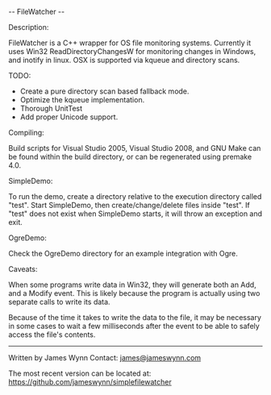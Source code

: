 -- FileWatcher --

Description:

FileWatcher is a C++ wrapper for OS file monitoring systems. Currently
it uses Win32 ReadDirectoryChangesW for monitoring changes in Windows,
and inotify in linux. OSX is supported via kqueue and directory scans.


TODO:

 * Create a pure directory scan based fallback mode.
 * Optimize the kqueue implementation.
 * Thorough UnitTest
 * Add proper Unicode support.


Compiling:

Build scripts for Visual Studio 2005, Visual Studio 2008, and GNU Make
can be found within the build directory, or can be regenerated using
premake 4.0.


SimpleDemo:

To run the demo, create a directory relative to the execution directory
called "test". Start SimpleDemo, then create/change/delete files inside
"test". If "test" does not exist when SimpleDemo starts, it will throw
an exception and exit.


OgreDemo:

Check the OgreDemo directory for an example integration with Ogre.


Caveats:

When some programs write data in Win32, they will generate both an Add,
and a Modify event. This is likely because the program is actually using
two separate calls to write its data.

Because of the time it takes to write the data to the file, it may be
necessary in some cases to wait a few milliseconds after the event to be
able to safely access the file's contents.


------------------------------
Written by James Wynn
Contact: james@jameswynn.com

The most recent version can be located at:
https://github.com/jameswynn/simplefilewatcher
